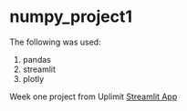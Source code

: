 # numpy_project1

The following was used:
1. pandas
2. streamlit
3. plotly

Week one project from Uplimit [ Streamlit App](https://numpyproject1-iqjb35sxappfhuygaf8hd9q.streamlit.app/)
